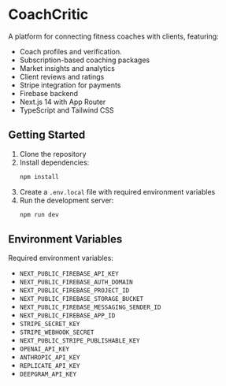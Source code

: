 # CoachCritic

A platform for connecting fitness coaches with clients, featuring:
- Coach profiles and verification.
- Subscription-based coaching packages
- Market insights and analytics
- Client reviews and ratings
- Stripe integration for payments
- Firebase backend
- Next.js 14 with App Router
- TypeScript and Tailwind CSS

## Getting Started

1. Clone the repository
2. Install dependencies:
   ```bash
   npm install
   ```
3. Create a `.env.local` file with required environment variables
4. Run the development server:
   ```bash
   npm run dev
   ```

## Environment Variables

Required environment variables:
- `NEXT_PUBLIC_FIREBASE_API_KEY`
- `NEXT_PUBLIC_FIREBASE_AUTH_DOMAIN`
- `NEXT_PUBLIC_FIREBASE_PROJECT_ID`
- `NEXT_PUBLIC_FIREBASE_STORAGE_BUCKET`
- `NEXT_PUBLIC_FIREBASE_MESSAGING_SENDER_ID`
- `NEXT_PUBLIC_FIREBASE_APP_ID`
- `STRIPE_SECRET_KEY`
- `STRIPE_WEBHOOK_SECRET`
- `NEXT_PUBLIC_STRIPE_PUBLISHABLE_KEY`
- `OPENAI_API_KEY`
- `ANTHROPIC_API_KEY`
- `REPLICATE_API_KEY`
- `DEEPGRAM_API_KEY`

<!-- Trigger redeploy: $(date) -->

